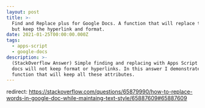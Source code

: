 ```yaml
---
layout: post
title: >-
  Find and Replace plus for Google Docs. A function that will replace the text
  but keep the hyperlink and format.
date: 2021-01-25T00:00:00.000Z
tags:
  - apps-script
  - google-docs
description: >-
  (StackOverflow Answer) Simple finding and replacing with Apps Script in Google
  docs will not keep format or hyperlinks. In this answer I demonstrate a
  function that will keep all these attributes.
---
```


redirect: https://stackoverflow.com/questions/65879990/how-to-replace-words-in-google-doc-while-maintaing-text-style/65887609#65887609
